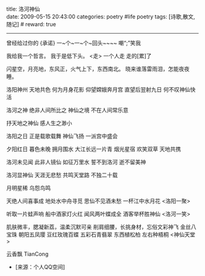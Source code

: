 title: 洛河神仙  
date: 2009-05-15 20:43:00
categories: poetry #life poetry
tags: [诗歌,散文,随记]  # <!--more-->
reward: true

---


曾经给过你的
{承诺}
一~个~一~个~回头~~~~
嘲“;”笑我


<!--more-->


我给我一个哲言。
我于是低下头。
<走>
一个人走
走的[累]了



闪星空，月亮地，东风正，火气上下，东西南北。
晓来谁落雷雨泪，怎能夜夜睡。



洛阳神州
天地共色
何为月身花影
仰望嫦娥奔月宫
直望后翌射九日
何不叹神仙快活



洛河之神
绝非人间所比之
神仙之境
不在人间常乐意



抒天地之神仙
感人生之渺小



洛阳之日
正是载歌载舞
神仙飞扬
一派宫中盛会




夕阳红日
暮色未晚
拥月围水
大江长远一片青
烟光星宿
欢笑双草
天地共携




洛河未见闻
此非人镜仙
如征万里水
誓不到洛河
逝不留美神




洛河显神仙
天涯无悲愁
共鸣天堂路
不独二十载





月明星稀
乌怨鸟鸣















天绝人间喜事成
地处水中舟寻觅
思仙不见酒未愁
一杯江中水月花
<洛阳一聚>





听取一片蛙声响
船中酒家灯火红
闻风两叶蝶成全
酒客举杯胜神仙
<洛河一笑>







肌肤微丰，腮凝新荔，温柔沉默可亲
削肩细腰，长挑身材，忘俗文彩神飞
金丝八宝珠
朝阳五凤璎
豆红玫瑰百蝶
五彩石青翡翠
东西植松柏
左右种梧桐
<神仙天堂>


云香飘
TianCong


- [来源：个人QQ空间]

